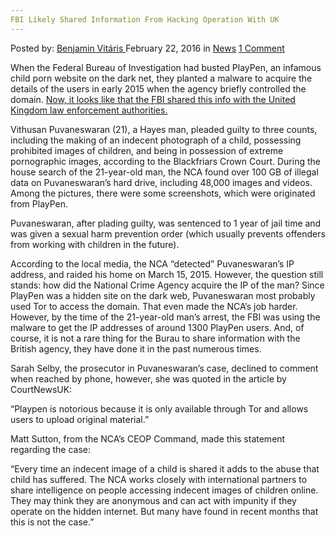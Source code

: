 ```yaml
---
FBI Likely Shared Information From Hacking Operation With UK
---
```

<article class="post-listing post-13283 post type-post status-publish format-standard hentry category-news tag-hacking tag-information tag-operation tag-shared tag-uk">
    <div class="post-inner">
        <span>Posted by: <a href="https://www.deepdotweb.com/author/benjaminvi/" title="">Benjamin Vitáris </a></span>
    <span>February 22, 2016</span>
    <span>in <a href="https://www.deepdotweb.com/category/news/" rel="category tag">News</a></span>
    <span><a href="https://www.deepdotweb.com/2016/02/22/fbi-likely-shared-information-from-hacking-operation-with-uk/#comments">1 Comment</a></span>
    </p>
    <div class="clear"></div>
    <div class="entry">
    <p>When the Federal Bureau of Investigation had busted PlayPen, an infamous child porn website on the dark net, they planted a malware to acquire the details of the users in early 2015 when the agency briefly controlled the domain. <a href="http://motherboard.vice.com/read/new-case-suggests-the-fbi-shared-data-from-its-mass-hacking-campaign-with-the-uk">Now, it looks like that the FBI shared this info with the United Kingdom law enforcement authorities.</a></p>
    <p>Vithusan Puvaneswaran (21), a Hayes man, pleaded guilty to three counts, including the making of an indecent photograph of a child, possessing prohibited images of children, and being in possession of extreme pornographic images, according to the Blackfriars Crown Court. During the house search of the 21-year-old man, the NCA found over 100 GB of illegal data on Puvaneswaran’s hard drive, including 48,000 images and videos. Among the pictures, there were some screenshots, which were originated from PlayPen.</p>
    <p>Puvaneswaran, after plading guilty, was sentenced to 1 year of jail time and was given a sexual harm prevention order (which usually prevents offenders from working with children in the future).</p>
    <p>According to the local media, the NCA “detected” Puvaneswaran&#8217;s IP address, and raided his home on March 15, 2015. However, the question still stands: how did the National Crime Agency acquire the IP of the man? Since PlayPen was a hidden site on the dark web, Puvaneswaran most probably used Tor to access the domain. That even made the NCA’s job harder. However, by the time of the 21-year-old man’s arrest, the FBI was using the malware to get the IP addresses of around 1300 PlayPen users. And, of course, it is not a rare thing for the Burau to share information with the British agency, they have done it in the past numerous times.</p>
    <p>Sarah Selby, the prosecutor in Puvaneswaran’s case, declined to comment when reached by phone, however, she was quoted in the article by CourtNewsUK:</p>
    <p>“Playpen is notorious because it is only available through Tor and allows users to upload original material.”</p>
    <p>Matt Sutton, from the NCA&#8217;s CEOP Command, made this statement regarding the case:</p>
    <p>“Every time an indecent image of a child is shared it adds to the abuse that child has suffered. The NCA works closely with international partners to share intelligence on people accessing indecent images of children online. They may think they are anonymous and can act with impunity if they operate on the hidden internet. But many have found in recent months that this is not the case.”</p>
    </div>
    <span style="display:none"><a href="https://www.deepdotweb.com/tag/hacking/" rel="tag">hacking</a> <a href="https://www.deepdotweb.com/tag/information/" rel="tag">information</a> <a href="https://www.deepdotweb.com/tag/operation/" rel="tag">operation</a> <a href="https://www.deepdotweb.com/tag/shared/" rel="tag">shared</a> <a href="https://www.deepdotweb.com/tag/uk/" rel="tag">uk</a></span> <span style="display:none" class="updated">2016-02-22</span>
    <div style="display:none" class="vcard author" itemprop="author" itemscope itemtype="http://schema.org/Person"><strong class="fn" itemprop="name"><a href="https://www.deepdotweb.com/author/benjaminvi/" title="Posts by Benjamin Vitáris" rel="author">Benjamin Vitáris</a></strong></div>
    </div>
</article>

